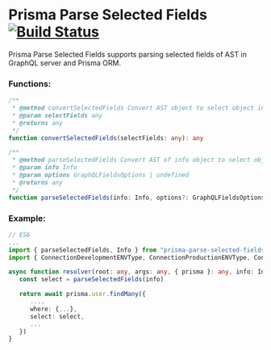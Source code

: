 # Prisma Parse Selected Fields [![Build Status](https://github.com/Links2004/arduinoWebSockets/workflows/CI/badge.svg?branch=master)](https://github.com/nqnghia285/prisma-parse-selected-fields.git)

Prisma Parse Selected Fields supports parsing selected fields of AST in GraphQL server and Prisma ORM.

### Functions:

```typescript
/**
 * @method convertSelectedFields Convert AST object to select object in Prisma.
 * @param selectFields any
 * @returns any
 */
function convertSelectedFields(selectFields: any): any
```

```typescript
/**
 * @method parseSelectedFields Convert AST of info object to select object in Prisma.
 * @param info Info
 * @param options GraphQLFieldsOptions | undefined
 * @returns any
 */
function parseSelectedFields(info: Info, options?: GraphQLFieldsOptions): any
```

### Example:

```typescript
// ES6
...
import { parseSelectedFields, Info } from "prisma-parse-selected-fields";
import { ConnectionDevelopmentENVType, ConnectionProductionENVType, ConnectionType } from "sequelize-connection/dist/lib/interface"

async function resolver(root: any, args: any, { prisma }: any, info: Info): Promise<prisma.User> {
   const select = parseSelectedFields(info)

   return await prisma.user.findMany({
      ....
      where: {...},
      select: select,
      ...
   })
}
```
